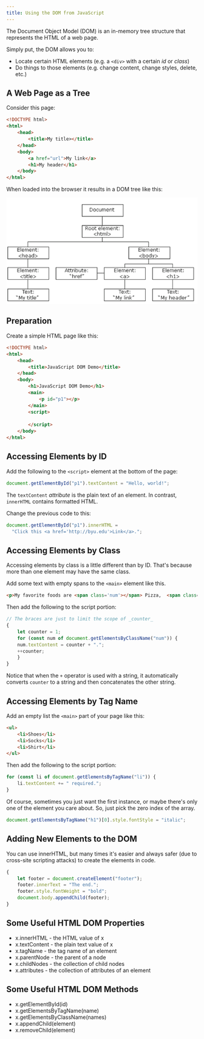 ```yaml
---
title: Using the DOM from JavaScript
---
```

The Document Object Model (DOM) is an in-memory tree structure that represents the HTML of a web page.

Simply put, the DOM allows you to:

* Locate certain HTML elements (e.g. a `<div>` with a certain *id* or *class*)
* Do things to those elements (e.g. change content, change styles, delete, etc.)

## A Web Page as a Tree

Consider this page:
```html
<!DOCTYPE html>
<html>
    <head>
        <title>My title></title>
    </head>
    <body>
        <a href="url">My link</a>
        <h1>My header</h1>
    </body>
</html>
```

When loaded into the browser it results in a DOM tree like this:

![The DOM interpreted as a tree diagram](images/DomTree.png)

## Preparation

Create a simple HTML page like this:

```html
<!DOCTYPE html>
<html>
    <head>
        <title>JavaScript DOM Demo</title>
    </head>
    <body>
        <h1>JavaScript DOM Demo</h1>
        <main>
            <p id="p1"></p>
        </main>
        <script>
            
        </script>
    </body>    
</html>
```

## Accessing Elements by ID

Add the following to the `<script>` element at the bottom of the page:

```js
document.getElementById("p1").textContent = "Hello, world!";
```

The `textContent` *attribute* is the plain text of an element. In contrast, `innerHTML` contains formatted HTML.

Change the previous code to this:

```js
document.getElementById("p1").innerHTML =
  "Click this <a href='http://byu.edu'>Link</a>.";
```

## Accessing Elements by Class

Accessing elements by class is a little different than by ID. That's because more than one element may have the same class.

Add some text with empty spans to the `<main>` element like this.

```html
<p>My favorite foods are <span class='num'></span> Pizza,  <span class='num'></span> Ice Cream, and  <span class='num'></span> Tacos.</p>
```

Then add the following to the script portion:

```js
// The braces are just to limit the scope of _counter_
{
    let counter = 1;
    for (const num of document.getElementsByClassName("num")) {
    num.textContent = counter + ".";
    ++counter;
    }
}
```

Notice that when the `+` operator is used with a string, it automatically converts `counter` to a string and then concatenates the other string.

## Accessing Elements by Tag Name

Add an empty list the `<main>` part of your page like this:

```html
<ul>
    <li>Shoes</li>
    <li>Socks</li>
    <li>Shirt</li>
</ul>
```
Then add the following to the script portion:

```js
for (const li of document.getElementsByTagName("li")) {
    li.textContent += " required.";
}
```

Of course, sometimes you just want the first instance, or maybe there's only one of the element you care about. So, just pick the zero index of the array.

```js
document.getElementsByTagName("h1")[0].style.fontStyle = "italic";
```

## Adding New Elements to the DOM

You can use innerHTML, but many times it's easier and always safer (due to cross-site scripting attacks) to create the elements in code.

```js
{
    let footer = document.createElement("footer");
    footer.innerText = "The end.";
    footer.style.fontWeight = "bold";
    document.body.appendChild(footer);
}
```

## Some Useful HTML DOM Properties

* x.innerHTML - the HTML value of x
* x.textContent - the plain text value of x
* x.tagName - the tag name of an element
* x.parentNode - the parent of a node
* x.childNodes - the collection of child nodes
* x.attributes - the collection of attributes of an element

## Some Useful HTML DOM Methods
* x.getElementById(id)
* x.getElementsByTagName(name)
* x.getElementsByClassName(names)
* x.appendChild(element)
* x.removeChild(element)
